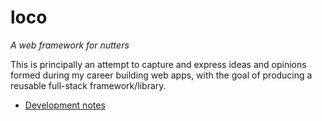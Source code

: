 # loco

_A web framework for nutters_

This is principally an attempt to capture and express ideas and opinions formed
during my career building web apps, with the goal of producing a reusable
full-stack framework/library.

- [Development notes](doc/dev.md)
